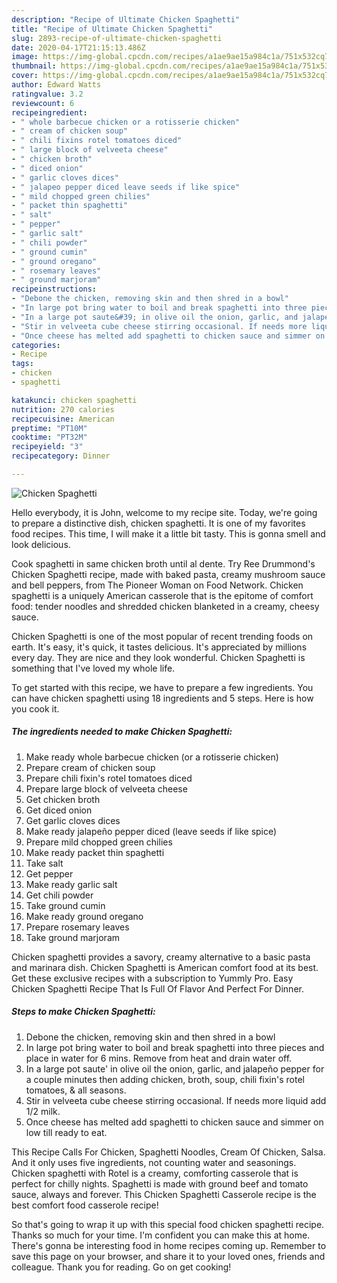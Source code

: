 ```yaml
---
description: "Recipe of Ultimate Chicken Spaghetti"
title: "Recipe of Ultimate Chicken Spaghetti"
slug: 2893-recipe-of-ultimate-chicken-spaghetti
date: 2020-04-17T21:15:13.486Z
image: https://img-global.cpcdn.com/recipes/a1ae9ae15a984c1a/751x532cq70/chicken-spaghetti-recipe-main-photo.jpg
thumbnail: https://img-global.cpcdn.com/recipes/a1ae9ae15a984c1a/751x532cq70/chicken-spaghetti-recipe-main-photo.jpg
cover: https://img-global.cpcdn.com/recipes/a1ae9ae15a984c1a/751x532cq70/chicken-spaghetti-recipe-main-photo.jpg
author: Edward Watts
ratingvalue: 3.2
reviewcount: 6
recipeingredient:
- " whole barbecue chicken or a rotisserie chicken"
- " cream of chicken soup"
- " chili fixins rotel tomatoes diced"
- " large block of velveeta cheese"
- " chicken broth"
- " diced onion"
- " garlic cloves dices"
- " jalapeo pepper diced leave seeds if like spice"
- " mild chopped green chilies"
- " packet thin spaghetti"
- " salt"
- " pepper"
- " garlic salt"
- " chili powder"
- " ground cumin"
- " ground oregano"
- " rosemary leaves"
- " ground marjoram"
recipeinstructions:
- "Debone the chicken, removing skin and then shred in a bowl"
- "In large pot bring water to boil and break spaghetti into three pieces and place in water for 6 mins. Remove from heat and drain water off."
- "In a large pot saute&#39; in olive oil the onion, garlic, and jalapeño pepper for a couple minutes then adding chicken, broth, soup, chili fixin&#39;s rotel tomatoes, &amp; all seasons."
- "Stir in velveeta cube cheese stirring occasional. If needs more liquid add 1/2 milk."
- "Once cheese has melted add spaghetti to chicken sauce and simmer on low till ready to eat."
categories:
- Recipe
tags:
- chicken
- spaghetti

katakunci: chicken spaghetti 
nutrition: 270 calories
recipecuisine: American
preptime: "PT10M"
cooktime: "PT32M"
recipeyield: "3"
recipecategory: Dinner

---
```



![Chicken Spaghetti](https://img-global.cpcdn.com/recipes/a1ae9ae15a984c1a/751x532cq70/chicken-spaghetti-recipe-main-photo.jpg)

Hello everybody, it is John, welcome to my recipe site. Today, we're going to prepare a distinctive dish, chicken spaghetti. It is one of my favorites food recipes. This time, I will make it a little bit tasty. This is gonna smell and look delicious.

Cook spaghetti in same chicken broth until al dente. Try Ree Drummond&#39;s Chicken Spaghetti recipe, made with baked pasta, creamy mushroom sauce and bell peppers, from The Pioneer Woman on Food Network. Chicken spaghetti is a uniquely American casserole that is the epitome of comfort food: tender noodles and shredded chicken blanketed in a creamy, cheesy sauce.

Chicken Spaghetti is one of the most popular of recent trending foods on earth. It's easy, it's quick, it tastes delicious. It's appreciated by millions every day. They are nice and they look wonderful. Chicken Spaghetti is something that I've loved my whole life.


To get started with this recipe, we have to prepare a few ingredients. You can have chicken spaghetti using 18 ingredients and 5 steps. Here is how you cook it.

<!--inarticleads1-->

##### The ingredients needed to make Chicken Spaghetti:

1. Make ready  whole barbecue chicken (or a rotisserie chicken)
1. Prepare  cream of chicken soup
1. Prepare  chili fixin&#39;s rotel tomatoes diced
1. Prepare  large block of velveeta cheese
1. Get  chicken broth
1. Get  diced onion
1. Get  garlic cloves dices
1. Make ready  jalapeño pepper diced (leave seeds if like spice)
1. Prepare  mild chopped green chilies
1. Make ready  packet thin spaghetti
1. Take  salt
1. Get  pepper
1. Make ready  garlic salt
1. Get  chili powder
1. Take  ground cumin
1. Make ready  ground oregano
1. Prepare  rosemary leaves
1. Take  ground marjoram


Chicken spaghetti provides a savory, creamy alternative to a basic pasta and marinara dish. Chicken Spaghetti is American comfort food at its best. Get these exclusive recipes with a subscription to Yummly Pro. Easy Chicken Spaghetti Recipe That Is Full Of Flavor And Perfect For Dinner. 

<!--inarticleads2-->

##### Steps to make Chicken Spaghetti:

1. Debone the chicken, removing skin and then shred in a bowl
1. In large pot bring water to boil and break spaghetti into three pieces and place in water for 6 mins. Remove from heat and drain water off.
1. In a large pot saute&#39; in olive oil the onion, garlic, and jalapeño pepper for a couple minutes then adding chicken, broth, soup, chili fixin&#39;s rotel tomatoes, &amp; all seasons.
1. Stir in velveeta cube cheese stirring occasional. If needs more liquid add 1/2 milk.
1. Once cheese has melted add spaghetti to chicken sauce and simmer on low till ready to eat.


This Recipe Calls For Chicken, Spaghetti Noodles, Cream Of Chicken, Salsa. And it only uses five ingredients, not counting water and seasonings. Chicken spaghetti with Rotel is a creamy, comforting casserole that is perfect for chilly nights. Spaghetti is made with ground beef and tomato sauce, always and forever. This Chicken Spaghetti Casserole recipe is the best comfort food casserole recipe! 

So that's going to wrap it up with this special food chicken spaghetti recipe. Thanks so much for your time. I'm confident you can make this at home. There's gonna be interesting food in home recipes coming up. Remember to save this page on your browser, and share it to your loved ones, friends and colleague. Thank you for reading. Go on get cooking!
